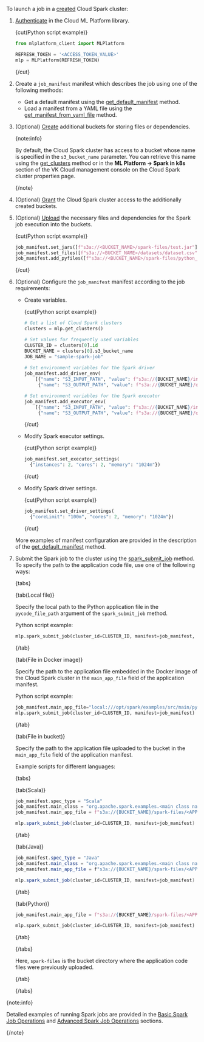 To launch a job in a [created](/en/ml/spark-to-k8s/instructions/create) Cloud Spark cluster:

1. [Authenticate](/ru/ml/spark-to-k8s/ml-platform-library/authz "change-lang") in the Cloud ML Platform library.

    {cut(Python script example)}

    ```python
    from mlplatform_client import MLPlatform

    REFRESH_TOKEN = '<ACCESS_TOKEN_VALUE>'
    mlp = MLPlatform(REFRESH_TOKEN)
    ```

    {/cut}

1. Create a `job_manifest` manifest which describes the job using one of the following methods:

    - Get a default manifest using the [get_default_manifest](/ru/ml/spark-to-k8s/ml-platform-library/library-reference/spark-jobs#get_default_manifest "change-lang") method.
    - Load a manifest from a YAML file using the [get_manifest_from_yaml_file](/ru/ml/spark-to-k8s/ml-platform-library/library-reference/spark-jobs#get_manifest_from_yaml_file "change-lang") method.

1. (Optional) [Create](/en/storage/s3/instructions/buckets/create-bucket) additional buckets for storing files or dependencies.

    {note:info}

    By default, the Cloud Spark cluster has access to a bucket whose name is specified in the `s3_bucket_name` parameter. You can retrieve this name using the [get_clusters](/ru/ml/spark-to-k8s/ml-platform-library/library-reference/clusters#get_clusters "change-lang") method or in the **ML Platform → Spark in k8s** section of the VK Cloud management console on the Cloud Spark cluster properties page.

    {/note}

1. (Optional) [Grant](/ru/ml/spark-to-k8s/instructions/buckets "change-lang") the Cloud Spark cluster access to the additionally created buckets.
1. (Optional) [Upload](/en/storage/s3/instructions/objects/upload-object) the necessary files and dependencies for the Spark job execution into the buckets.

    {cut(Python script example)}

    ```python
    job_manifest.set_jars([f"s3a://<BUCKET_NAME>/spark-files/test.jar"])
    job_manifest.set_files([f"s3a://<BUCKET_NAME>/datasets/dataset.csv"])
    job_manifest.add_pyfiles([f"s3a://<BUCKET_NAME>/spark-files/python_file.py"])
    ```

    {/cut}

1. (Optional) Configure the `job_manifest` manifest according to the job requirements:

    - Create variables.

      {cut(Python script example)}

      ```python
      # Get a list of Cloud Spark clusters
      clusters = mlp.get_clusters()

      # Set values for frequently used variables
      CLUSTER_ID = clusters[0].id
      BUCKET_NAME = clusters[0].s3_bucket_name
      JOB_NAME = "sample-spark-job"
        
      # Set environment variables for the Spark driver
      job_manifest.add_driver_env(
          [{"name": "S3_INPUT_PATH", "value": f"s3a://{BUCKET_NAME}/input"},
           {"name": "S3_OUTPUT_PATH", "value": f"s3a://{BUCKET_NAME}/output"}])

      # Set environment variables for the Spark executor
      job_manifest.add_executor_env(
          [{"name": "S3_INPUT_PATH", "value": f"s3a://{BUCKET_NAME}/input"},
           {"name": "S3_OUTPUT_PATH", "value": f"s3a://{BUCKET_NAME}/output"}])

      ```

      {/cut}

    - Modify Spark executor settings.

      {cut(Python script example)}

      ```python
      job_manifest.set_executor_settings(
        {"instances": 2, "cores": 2, "memory": "1024m"})
      ```

      {/cut}

    - Modify Spark driver settings.

      {cut(Python script example)}

      ```python
      job_manifest.set_driver_settings(
        {"coreLimit": "100m", "cores": 2, "memory": "1024m"})
      ```

      {/cut}

    More examples of manifest configuration are provided in the description of the [get_default_manifest](/ru/ml/spark-to-k8s/ml-platform-library/library-reference/spark-jobs#get_default_manifest_additional_info "change-lang") method.

1. Submit the Spark job to the cluster using the [spark_submit_job](/ru/ml/spark-to-k8s/ml-platform-library/library-reference/spark-jobs/#spark_submit_job "change-lang") method. To specify the path to the application code file, use one of the following ways:

    {tabs}
    
    {tab(Local file)}
        
    Specify the local path to the Python application file in the `pycode_file_path` argument of the `spark_submit_job` method.

    Python script example:

    ```python
    mlp.spark_submit_job(cluster_id=CLUSTER_ID, manifest=job_manifest, pycode_file_path="<APPLICATION_NAME>.py")
    ```

    {/tab}
    
    {tab(File in Docker image)}
    
    Specify the path to the application file embedded in the Docker image of the Cloud Spark cluster in the `main_app_file` field of the application manifest.

    Python script example:

    ```python
    job_manifest.main_app_file="local:///opt/spark/examples/src/main/python/<APPLICATION_NAME>.py"
    mlp.spark_submit_job(cluster_id=CLUSTER_ID, manifest=job_manifest)
    ```

    {/tab}
    
    {tab(File in bucket)}
    
    Specify the path to the application file uploaded to the bucket in the `main_app_file` field of the application manifest.

    Example scripts for different languages:

    {tabs}
    
    {tab(Scala)}
        
    ```scala
    job_manifest.spec_type = "Scala"
    job_manifest.main_class = "org.apache.spark.examples.<main class name>"
    job_manifest.main_app_file = f"s3a://{BUCKET_NAME}/spark-files/<APPLICATION_NAME>.jar"

    mlp.spark_submit_job(cluster_id=CLUSTER_ID, manifest=job_manifest)
    ```

    {/tab}

    {tab(Java)}
    
    ```java
    job_manifest.spec_type = "Java"
    job_manifest.main_class = "org.apache.spark.examples.<main class name>"
    job_manifest.main_app_file = f"s3a://{BUCKET_NAME}/spark-files/<APPLICATION_NAME>.java"

    mlp.spark_submit_job(cluster_id=CLUSTER_ID, manifest=job_manifest)
    ```

    {/tab}
    
    {tab(Python)}
    
    ```python
    job_manifest.main_app_file = f"s3a://{BUCKET_NAME}/spark-files/<APPLICATION_NAME>.py"

    mlp.spark_submit_job(cluster_id=CLUSTER_ID, manifest=job_manifest)
    ```

    {/tab}

    {/tabs}

    Here, `spark-files` is the bucket directory where the application code files were previously uploaded.

    {/tab}
    
    {/tabs}

{note:info}

Detailed examples of running Spark jobs are provided in the [Basic Spark Job Operations](../../how-to-guides/submit-basic-job-pi) and [Advanced Spark Job Operations](../../how-to-guides/submit-advanced-job-clickhouse) sections.

{/note}
